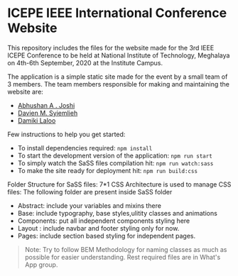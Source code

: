 # ICEPE IEEE International Conference Website    

This repository includes the files for the website made for the 3rd IEEE ICEPE Conference to be held at National Institute of Technology, Meghalaya on 4th-6th September, 2020 at the Institute Campus.  

The application is a simple static site made for the event by a small team of 3 members. The team members responsible for making and maintaining the website are:

- [Abhushan A . Joshi](https://github.com/abhu-A-J)
- [Davien M. Syiemlieh](https://github.com/CodeVague)
- [Damiki Laloo](https://github.com/Damiki)

 Few instructions to help you get started:  

- To install dependencies required:
  `npm install`
- To start the development version of the application:
  `npm run start`
- To simply watch the SaSS files compilation hit:
  `npm run watch:sass`
- To make the site ready for deployment hit:
  `npm run build:css`


Folder Structure for SaSS files:
7*1 CSS Architecture is used to manage CSS files:
The following folder are present inside SaSS folder 
- Abstract: include your variables and mixins there
- Base: include typography, base styles,ulitity classes and animations
- Components: put all independent components styling here
- Layout : include navbar and footer styling only for now.
- Pages: include section based styling for independent pages.


>Note: Try to follow BEM Methodology for naming classes as much as possible for easier understanding. Rest required files are in What's App group.

